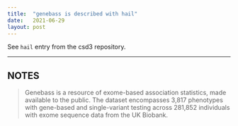 ```yaml
---
title:  "genebass is described with hail"
date:   2021-06-29
layout: post
---
```


See `hail` entry from the csd3 repository.

<!--more-->

---

## NOTES

> Genebass is a resource of exome-based association statistics, made available to the public. The dataset encompasses 3,817 phenotypes with
> gene-based and single-variant testing across 281,852 individuals with exome sequence data from the UK Biobank.

